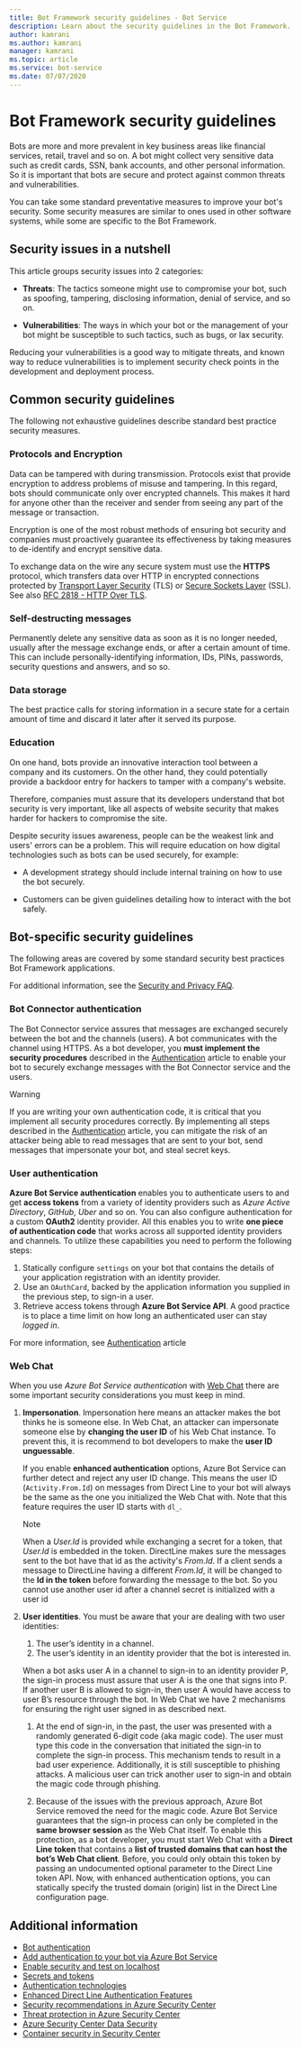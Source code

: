 ```yaml
---
title: Bot Framework security guidelines - Bot Service
description: Learn about the security guidelines in the Bot Framework.
author: kamrani
ms.author: kamrani
manager: kamrani
ms.topic: article
ms.service: bot-service
ms.date: 07/07/2020
---
```


# Bot Framework security guidelines

Bots are more and more prevalent in key business areas like financial services, retail, travel and so on. A bot might collect very sensitive data such as credit cards, SSN, bank accounts, and other personal information. So it is important that bots are secure and protect against common threats and vulnerabilities.

You can take some standard preventative measures to improve your bot's security. Some security measures are similar to ones used in other software systems, while some are specific to the Bot Framework.

## Security issues in a nutshell

This article groups security issues into 2 categories:

- **Threats**: The tactics someone might use to compromise your bot, such as spoofing, tampering, disclosing information, denial of service, and so on.

- **Vulnerabilities**: The ways in which your bot or the management of your bot might be susceptible to such tactics, such as bugs, or lax security.

Reducing your vulnerabilities is a good way to mitigate threats, and known way to reduce vulnerabilities is to implement security check points in the development and deployment process.

## Common security guidelines

The following not exhaustive guidelines describe standard best practice security measures.

### Protocols and Encryption

Data can be tampered with during transmission. Protocols exist that provide encryption to address problems of misuse and tampering.
In this regard, bots should communicate only over encrypted channels. This makes it hard for anyone other than the receiver and sender from seeing any part of the message or transaction.

Encryption is one of the most robust methods of ensuring bot security and companies must proactively guarantee its effectiveness by taking measures to de-identify and encrypt sensitive data.

To exchange data on the wire any secure system must use the **HTTPS** protocol, which transfers data over HTTP in encrypted connections protected by [Transport Layer Security](https://tools.ietf.org/html/rfc5246) (TLS) or [Secure Sockets Layer](https://tools.ietf.org/html/rfc6101) (SSL).  See also [RFC 2818 - HTTP Over TLS](https://tools.ietf.org/html/rfc2818).

### Self-destructing messages

Permanently delete any sensitive data as soon as it is no longer needed, usually after the message exchange ends, or after a certain amount of time. This can include personally-identifying information, IDs, PINs, passwords, security questions and answers, and so so.

### Data storage

The best practice calls for storing information in a secure state for a certain amount of time and discard it later after it served its purpose.


### Education

On one hand, bots provide an innovative interaction tool between a company and its customers. On the other hand, they could potentially provide a backdoor entry for hackers to tamper with a company's website.

Therefore, companies must assure that its developers understand that bot security is very important, like all aspects of website security that makes harder for hackers to compromise the site.

Despite security issues awareness, people can be the weakest link and users' errors can be a problem. This will require education on how digital technologies such as bots can be used securely, for example:

- A development strategy should include internal training on how to use the bot securely.

- Customers can be given guidelines detailing how to interact with the bot safely.

## Bot-specific security guidelines

The following areas are covered by some standard security best practices Bot Framework applications.

For additional information, see the [Security and Privacy FAQ](~/v4sdk/bot-service-resources-faq-security.md).

### Bot Connector authentication

The Bot Connector service assures that messages are exchanged securely between the bot and the channels (users). A bot communicates with the channel using HTTPS.  As a bot developer, you **must implement the security procedures** described in the [Authentication](~/rest-api/bot-framework-rest-connector-authentication.md) article to enable your bot to securely exchange messages with the Bot Connector service and the users.

> [!WARNING]
> If you are writing your own authentication code, it is critical that you implement all security procedures correctly. By implementing all steps described in the [Authentication](~/rest-api/bot-framework-rest-connector-authentication.md) article, you can mitigate the risk of an attacker being able to read messages that are sent to your bot, send messages that impersonate your bot, and steal secret keys.

### User authentication

**Azure Bot Service authentication** enables you to authenticate users to and get **access tokens** from a variety of identity providers such as *Azure Active Directory*, *GitHub*, *Uber* and so on. You can also configure authentication for a custom **OAuth2** identity provider. All this enables you to write **one piece of authentication code** that works across all supported identity providers and channels. To utilize these capabilities you need to perform the following steps:

1. Statically configure `settings` on your bot that contains the details of your application registration with an identity provider.
1. Use an `OAuthCard`, backed by the application information you supplied in the previous step, to sign-in a user.
1. Retrieve access tokens through **Azure Bot Service API**. A good practice is to place a time limit on how long an authenticated user can stay *logged in*.

For more information, see [Authentication](../rest-api/bot-framework-rest-direct-line-3-0-authentication.md) article

### Web Chat

When you use *Azure Bot Service authentication* with [Web Chat](~/bot-service-channel-connect-webchat.md) there are some important security considerations you must keep in mind.

1. **Impersonation**. Impersonation here means an attacker makes the bot thinks he is someone else. In Web Chat, an attacker can impersonate someone else by **changing the user ID** of his Web Chat instance. To prevent this, it is recommend to bot developers to make the **user ID unguessable**.

    If you enable **enhanced authentication** options, Azure Bot Service can further detect and reject any user ID change. This means the user ID (`Activity.From.Id`) on messages from Direct Line to your bot will always be the same as the one you initialized the Web Chat with. Note that this feature requires the user ID starts with `dl_`.

    > [!NOTE]
    > When a *User.Id* is provided while exchanging a secret for a token, that *User.Id* is embedded in the token. DirectLine makes sure the messages sent to the bot have that id as the activity's *From.Id*. If a client sends a message to DirectLine having a different *From.Id*, it will be changed to the **Id in the token** before forwarding the message to the bot. So you cannot use another user id after a channel secret is initialized with a user id

1. **User identities**. You must be aware that your are dealing with two user identities:

    1. The user’s identity in a channel.
    1. The user’s identity in an identity provider that the bot is interested in.

    When a bot asks user A in a channel to sign-in to an identity provider P, the sign-in process must assure that user A is the one that signs into P.
    If another user B is allowed to sign-in, then user A would have access to user B’s resource through the bot. In Web Chat we have 2 mechanisms for ensuring the right user signed in as described next.

    1. At the end of sign-in, in the past, the user was presented with a randomly generated 6-digit code (aka magic code). The user must type this code in the conversation that initiated the sign-in to complete the sign-in process. This mechanism tends to result in a bad user experience. Additionally, it is still susceptible to phishing attacks. A malicious user can trick another user to sign-in and obtain the magic code through phishing.

    2. Because of the issues with the previous approach, Azure Bot Service removed the need for the magic code. Azure Bot Service guarantees that the sign-in process can only be completed in the **same browser session** as the Web Chat itself.
    To enable this protection, as a bot developer, you must start Web Chat with a **Direct Line token** that contains a **list of trusted domains that can host the bot’s Web Chat client**. Before, you could only obtain this token by passing an undocumented optional parameter to the Direct Line token API. Now, with enhanced authentication options, you can statically specify the trusted domain (origin) list in the Direct Line configuration page.


## Additional information

- [Bot authentication](~/v4sdk/bot-builder-concept-authentication.md)
- [Add authentication to your bot via Azure Bot Service](~/v4sdk/bot-builder-authentication.md)
- [Enable security and test on localhost](~/bot-service-troubleshoot-authentication-problems.md#step-3-enable-security-and-test-on-localhost-)
- [Secrets and tokens](~/rest-api/bot-framework-rest-direct-line-3-0-authentication.md#secrets-and-tokens)
- [Authentication technologies](~/rest-api/bot-framework-rest-connector-authentication.md#authentication-technologies)
- [Enhanced Direct Line Authentication Features](https://blog.botframework.com/2018/09/25/enhanced-direct-line-authentication-features)
- [Security recommendations in Azure Security Center](https://docs.microsoft.com/azure/security-center/security-center-recommendations)
- [Threat protection in Azure Security Center](https://docs.microsoft.com/azure/security-center/threat-protection)
- [Azure Security Center Data Security](https://docs.microsoft.com/azure/security-center/security-center-data-security)
- [Container security in Security Center](https://docs.microsoft.com/azure/security-center/container-security)
